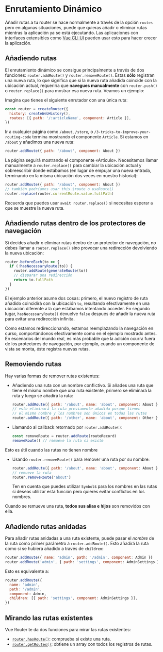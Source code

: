 # Enrutamiento Dinámico

<VueSchoolLink
  href="https://vueschool.io/lessons/vue-router-4-dynamic-routing"
  title="Aprende cómo añadir rutas en tiempo de ejecución"
/>

Añadir rutas a tu router se hace normalmente a través de la opción `routes` pero en algunas situaciones, puede que quieras añadir o eliminar rutas mientras la aplicación ya se está ejecutando. Las aplicaciones con interfaces extensibles como [Vue CLI UI](https://cli.vuejs.org/dev-guide/ui-api.html) pueden usar esto para hacer crecer la aplicación.

## Añadiendo rutas

El enrutamiento dinámico se consigue principalmente a través de dos funciones: `router.addRoute()` y `router.removeRoute()`. Estas **sólo** registran una nueva ruta, lo que significa que si la nueva ruta añadida coincide con la ubicación actual, requeriría que **navegues manualmente** con `router.push()` o `router.replace()` para mostrar esa nueva ruta. Veamos un ejemplo:

Imagina que tienes el siguiente enrutador con una única ruta:

```js
const router = createRouter({
  history: createWebHistory(),
  routes: [{ path: '/:articleName', component: Article }],
})
```

Ir a cualquier página como `/about`, `/store`, o `/3-tricks-to-improve-your-routing-code` termina mostrando el componente `Article`. Si estamos en `/about` y añadimos una nueva ruta:

```js
router.addRoute({ path: '/about', component: About })
```

La página seguirá mostrando el componente «Artículo». Necesitamos llamar manualmente a `router.replace()` para cambiar la ubicación actual y sobreescribir donde estábamos (en lugar de empujar una nueva entrada, terminando en la misma ubicación dos veces en nuestro historial):

```js
router.addRoute({ path: '/about', component: About })
// también podríamos usar this.$route o useRoute()
router.replace(router.currentRoute.value.fullPath)
```

Recuerda que puedes usar `await router.replace()` si necesitas esperar a que se muestre la nueva ruta.

## Añadiendo rutas dentro de los protectores de navegación

Si decides añadir o eliminar rutas dentro de un protector de navegación, no debes llamar a `router.replace()` sino provocar una redirección devolviendo la nueva ubicación:

```js
router.beforeEach(to => {
  if (!hasNecessaryRoute(to)) {
    router.addRoute(generateRoute(to))
    // disparar una redirección
    return to.fullPath
  }
})
```

El ejemplo anterior asume dos cosas: primero, el nuevo registro de ruta añadido coincidirá con la ubicación `to`, resultando efectivamente en una ubicación diferente a la que estábamos intentando acceder. En segundo lugar, `hasNecessaryRoute()` devuelve `false` después de añadir la nueva ruta para evitar una redirección infinita.

Como estamos redireccionando, estamos reemplazando la navegación en curso, comportándonos efectivamente como en el ejemplo mostrado antes. En escenarios del mundo real, es más probable que la adición ocurra fuera de los protectores de navegación, por ejemplo, cuando un componente de vista se monta, éste registra nuevas rutas.

## Removiendo rutas

Hay varias formas de remover rutas existentes:

- Añadiendo una ruta con un nombre conflictivo. Si añades una ruta que tiene el mismo nombre que una ruta existente, primero se eliminará la ruta y luego se añadirá la ruta:

  ```js
  router.addRoute({ path: '/about', name: 'about', component: About })
  // esto eliminará la ruta previamente añadida porque tienen
  // el mismo nombre y los nombres son únicos en todas las rutas
  router.addRoute({ path: '/other', name: 'about', component: Other })
  ```

- Llamando al callback retornado por `router.addRoute()`:

  ```js
  const removeRoute = router.addRoute(routeRecord)
  removeRoute() // remueve la ruta si existe
  ```

Esto es útil cuando las rutas no tienen nombre

- Usando `router.removeRoute()` para remover una ruta por su nombre:

  ```js
  router.addRoute({ path: '/about', name: 'about', component: About })
  // remueve la ruta
  router.removeRoute('about')
  ```

  Ten en cuenta que puedes utilizar `Symbol`s para los nombres en las rutas si deseas utilizar esta función pero quieres evitar conflictos en los nombres.

Cuando se remueve una ruta, **todos sus alias e hijos** son removidos con ella.

## Añadiendo rutas anidadas

Para añadir rutas anidadas a una ruta existente, puede pasar el _nombre_ de la ruta como primer parámetro a `router.addRoute()`. Esto añadirá la ruta como si se hubiera añadido a través de `children`:

```js
router.addRoute({ name: 'admin', path: '/admin', component: Admin })
router.addRoute('admin', { path: 'settings', component: AdminSettings })
```

Esto es equivalente a:

```js
router.addRoute({
  name: 'admin',
  path: '/admin',
  component: Admin,
  children: [{ path: 'settings', component: AdminSettings }],
})
```

## Mirando las rutas existentes

Vue Router te da dos funciones para mirar las rutas existentes:

- [`router.hasRoute()`](/api/interfaces/Router.md#hasRoute): comprueba si existe una ruta.
- [`router.getRoutes()`](/api/interfaces/Router.md#getRoutes): obtiene un array con todos los registros de rutas.

